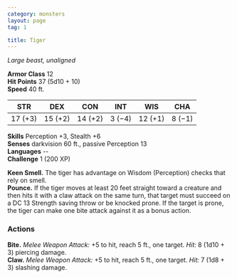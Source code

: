 ```yaml
---
category: monsters
layout: page
tag: 1

title: Tiger 
---
```

_Large beast, unaligned_

**Armor Class** 12    
**Hit Points** 37 (5d10 + 10)    
**Speed** 40 ft. 

| STR     | DEX     | CON     | INT     | WIS     | CHA     |
|---------|---------|---------|---------|---------|---------|
| 17 (+3) | 15 (+2) | 14 (+2) | 3 (−4)  | 12 (+1) | 8 (−1)  |

**Skills** Perception +3, Stealth +6    
**Senses** darkvision 60 ft., passive Perception 13    
**Languages** --    
**Challenge** 1 (200 XP) 

**Keen Smell.** The tiger has advantage on Wisdom (Perception) checks that rely on smell.    
**Pounce.** If the tiger moves at least 20 feet straight toward a creature and then hits it with a claw attack on the same turn, that target must succeed on a DC 13 Strength saving throw or be knocked prone. If the target is prone, the tiger can make one bite attack against it as a bonus action. 

### Actions    
**Bite.** _Melee Weapon Attack:_ +5 to hit, reach 5 ft., one target. _Hit:_ 8 (1d10 + 3) piercing damage.   
**Claw.** _Melee Weapon Attack:_ +5 to hit, reach 5 ft., one target. _Hit:_ 7 (1d8 + 3) slashing damage. 
